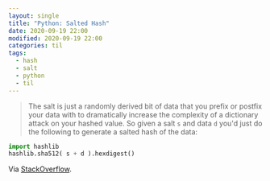 ```yaml
---
layout: single
title: "Python: Salted Hash"
date: 2020-09-19 22:00
modified: 2020-09-19 22:00
categories: til
tags:
  - hash
  - salt
  - python
  - til
---
```


> The salt is just a randomly derived bit of data that you prefix or
> postfix your data with to dramatically increase the complexity of a
> dictionary attack on your hashed value. So given a salt `s` and data `d`
> you'd just do the following to generate a salted hash of the data:

```python
import hashlib
hashlib.sha512( s + d ).hexdigest()
```

Via [StackOverflow](https://stackoverflow.com/a/2898780/1257318).
